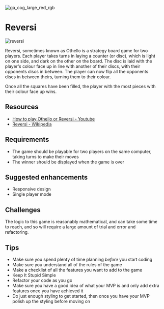 ![ga_cog_large_red_rgb](https://cloud.githubusercontent.com/assets/40461/8183776/469f976e-1432-11e5-8199-6ac91363302b.png)

# Reversi

![reversi](https://media.git.generalassemb.ly/user/15120/files/daf26380-fec9-11e8-8dc3-6c154c0e5f99)

Reversi, sometimes known as Othello is a strategy board game for two players. Each player takes turns in laying a counter (or disc), which is light on one side, and dark on the other on the board. The disc is laid with the player's colour face up in line with another of their discs, with their opponents discs in between. The player can now flip all the opponents discs in between theirs, turning them to their colour.

Once all the squares have been filled, the player with the most pieces with their colour face up wins.

## Resources

* [How to play Othello or Reversi - Youtube](https://www.youtube.com/watch?v=Ol3Id7xYsY4)
* [Reversi - Wikipedia](https://en.wikipedia.org/wiki/Reversi)

## Requirements

* The game should be playable for two players on the same computer, taking turns to make their moves
* The winner should be displayed when the game is over

## Suggested enhancements

* Responsive design
* Single player mode

## Challenges

The logic to this game is reasonably mathematical, and can take some time to reach, and so will require a large amount of trial and error and refactoring.

## Tips

* Make sure you spend plenty of time planning _before_ you start coding
* Make sure you understand all of the rules of the game
* Make a checklist of all the features you want to add to the game
* Keep It Stupid Simple
* Refactor your code as you go
* Make sure you have a good idea of what your MVP is and only add extra features once you have achieved it
* Do just enough styling to get started, then once you have your MVP polish up the styling before moving on

